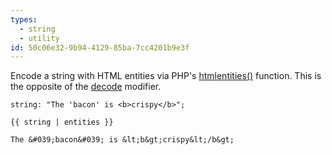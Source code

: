 ```yaml
---
types:
  - string
  - utility
id: 50c06e32-9b94-4129-85ba-7cc4201b9e3f
---
```

Encode a string with HTML entities via PHP's [htmlentities()][entities] function. This is the opposite of the [decode][decode] modifier.

```.language-yaml
string: "The 'bacon' is <b>crispy</b>";
```

```
{{ string | entities }}
```

```.language-output
The &#039;bacon&#039; is &lt;b&gt;crispy&lt;/b&gt;
```

[entities]: http://php.net/manual/en/function.htmlentities.php
[decode]: /modifiers/decode
